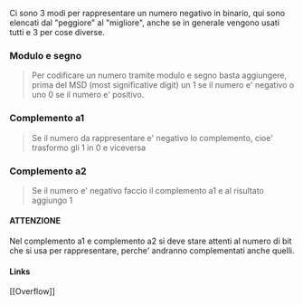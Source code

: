 Ci sono 3 modi per rappresentare un numero negativo in binario, qui sono elencati dal "peggiore" al "migliore", anche se in generale vengono usati tutti e 3 per cose diverse.

### Modulo e segno
>Per codificare un numero tramite modulo e segno basta aggiungere, prima del MSD (most significative digit) un 1 se il numero e' negativo o uno 0 se il numero e' positivo.

### Complemento a1
>Se il numero da rappresentare e' negativo lo complemento, cioe' trasformo gli 1 in 0 e viceversa

### Complemento a2
>Se il numero e' negativo faccio il complemento a1 e al risultato aggiungo 1

#### ATTENZIONE
Nel complemento a1 e complemento a2 si deve stare attenti al numero di bit che si usa per rappresentare, perche' andranno complementati anche quelli.


#### Links

[[Overflow]]
